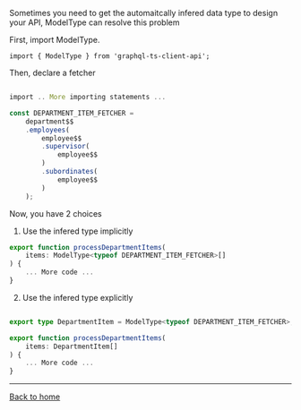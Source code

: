 Sometimes you need to get the automaitcally infered data type to design your API, ModelType can resolve this problem

First, import ModelType.
```
import { ModelType } from 'graphql-ts-client-api';
```

Then, declare a fetcher

```ts

import .. More importing statements ...

const DEPARTMENT_ITEM_FETCHER = 
	department$$
	.employees(
		employee$$
		.supervisor(
			employee$$
		)
		.subordinates(
			employee$$
		)
	);
```

Now, you have 2 choices

1. Use the infered type implicitly

```ts
export function processDepartmentItems(
    items: ModelType<typeof DEPARTMENT_ITEM_FETCHER>[]
) {
    ... More code ...
}
```

2. Use the infered type explicitly
```ts

export type DepartmentItem = ModelType<typeof DEPARTMENT_ITEM_FETCHER>;

export function processDepartmentItems(
    items: DepartmentItem[]
) {
    ... More code ...
}
```

____________________

[Back to home](https://github.com/babyfish-ct/graphql-ts-client)